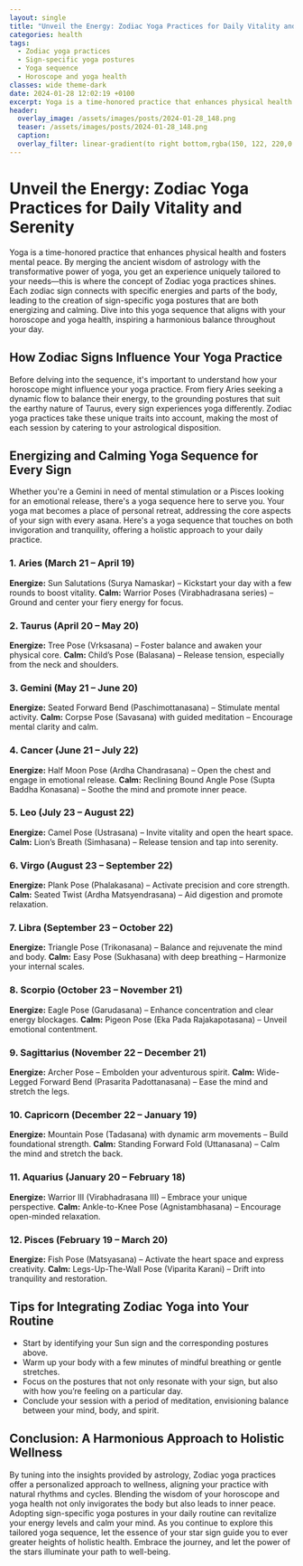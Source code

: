 ```yaml
---
layout: single
title: "Unveil the Energy: Zodiac Yoga Practices for Daily Vitality and Serenity"
categories: health
tags:
  - Zodiac yoga practices
  - Sign-specific yoga postures
  - Yoga sequence
  - Horoscope and yoga health
classes: wide theme-dark
date: 2024-01-28 12:02:19 +0100
excerpt: Yoga is a time-honored practice that enhances physical health and fosters mental peace.
header:
  overlay_image: /assets/images/posts/2024-01-28_148.png
  teaser: /assets/images/posts/2024-01-28_148.png
  caption: 
  overlay_filter: linear-gradient(to right bottom,rgba(150, 122, 220,0.8), rgba(255,245,208,0.5))
---
```

# Unveil the Energy: Zodiac Yoga Practices for Daily Vitality and Serenity

Yoga is a time-honored practice that enhances physical health and fosters mental peace. By merging the ancient wisdom of astrology with the transformative power of yoga, you get an experience uniquely tailored to your needs—this is where the concept of Zodiac yoga practices shines. Each zodiac sign connects with specific energies and parts of the body, leading to the creation of sign-specific yoga postures that are both energizing and calming. Dive into this yoga sequence that aligns with your horoscope and yoga health, inspiring a harmonious balance throughout your day.

## How Zodiac Signs Influence Your Yoga Practice

Before delving into the sequence, it's important to understand how your horoscope might influence your yoga practice. From fiery Aries seeking a dynamic flow to balance their energy, to the grounding postures that suit the earthy nature of Taurus, every sign experiences yoga differently. Zodiac yoga practices take these unique traits into account, making the most of each session by catering to your astrological disposition.

## Energizing and Calming Yoga Sequence for Every Sign

Whether you're a Gemini in need of mental stimulation or a Pisces looking for an emotional release, there's a yoga sequence here to serve you. Your yoga mat becomes a place of personal retreat, addressing the core aspects of your sign with every asana. Here's a yoga sequence that touches on both invigoration and tranquility, offering a holistic approach to your daily practice.

### 1. Aries (March 21 – April 19)
**Energize:** Sun Salutations (Surya Namaskar) – Kickstart your day with a few rounds to boost vitality.
**Calm:** Warrior Poses (Virabhadrasana series) – Ground and center your fiery energy for focus.

### 2. Taurus (April 20 – May 20)
**Energize:** Tree Pose (Vrksasana) – Foster balance and awaken your physical core.
**Calm:** Child’s Pose (Balasana) – Release tension, especially from the neck and shoulders.

### 3. Gemini (May 21 – June 20)
**Energize:** Seated Forward Bend (Paschimottanasana) – Stimulate mental activity.
**Calm:** Corpse Pose (Savasana) with guided meditation – Encourage mental clarity and calm.

### 4. Cancer (June 21 – July 22)
**Energize:** Half Moon Pose (Ardha Chandrasana) – Open the chest and engage in emotional release.
**Calm:** Reclining Bound Angle Pose (Supta Baddha Konasana) – Soothe the mind and promote inner peace.

### 5. Leo (July 23 – August 22)
**Energize:** Camel Pose (Ustrasana) – Invite vitality and open the heart space.
**Calm:** Lion’s Breath (Simhasana) – Release tension and tap into serenity.

### 6. Virgo (August 23 – September 22)
**Energize:** Plank Pose (Phalakasana) – Activate precision and core strength.
**Calm:** Seated Twist (Ardha Matsyendrasana) – Aid digestion and promote relaxation.

### 7. Libra (September 23 – October 22)
**Energize:** Triangle Pose (Trikonasana) – Balance and rejuvenate the mind and body.
**Calm:** Easy Pose (Sukhasana) with deep breathing – Harmonize your internal scales.

### 8. Scorpio (October 23 – November 21)
**Energize:** Eagle Pose (Garudasana) – Enhance concentration and clear energy blockages.
**Calm:** Pigeon Pose (Eka Pada Rajakapotasana) – Unveil emotional contentment.

### 9. Sagittarius (November 22 – December 21)
**Energize:** Archer Pose – Embolden your adventurous spirit.
**Calm:** Wide-Legged Forward Bend (Prasarita Padottanasana) – Ease the mind and stretch the legs.

### 10. Capricorn (December 22 – January 19)
**Energize:** Mountain Pose (Tadasana) with dynamic arm movements – Build foundational strength.
**Calm:** Standing Forward Fold (Uttanasana) – Calm the mind and stretch the back.

### 11. Aquarius (January 20 – February 18)
**Energize:** Warrior III (Virabhadrasana III) – Embrace your unique perspective.
**Calm:** Ankle-to-Knee Pose (Agnistambhasana) – Encourage open-minded relaxation.

### 12. Pisces (February 19 – March 20)
**Energize:** Fish Pose (Matsyasana) – Activate the heart space and express creativity.
**Calm:** Legs-Up-The-Wall Pose (Viparita Karani) – Drift into tranquility and restoration.

## Tips for Integrating Zodiac Yoga into Your Routine

- Start by identifying your Sun sign and the corresponding postures above.
- Warm up your body with a few minutes of mindful breathing or gentle stretches.
- Focus on the postures that not only resonate with your sign, but also with how you’re feeling on a particular day.
- Conclude your session with a period of meditation, envisioning balance between your mind, body, and spirit.

## Conclusion: A Harmonious Approach to Holistic Wellness

By tuning into the insights provided by astrology, Zodiac yoga practices offer a personalized approach to wellness, aligning your practice with natural rhythms and cycles. Blending the wisdom of your horoscope and yoga health not only invigorates the body but also leads to inner peace. Adopting sign-specific yoga postures in your daily routine can revitalize your energy levels and calm your mind. As you continue to explore this tailored yoga sequence, let the essence of your star sign guide you to ever greater heights of holistic health. Embrace the journey, and let the power of the stars illuminate your path to well-being.